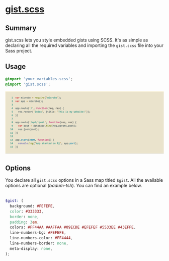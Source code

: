 # [gist.scss](http://aweary.github.io/gist.scss/)

## Summary

gist.scss lets you style embedded gists using SCSS. It's as simple as declaring all the required variables and importing the `gist.scss` file into your Sass project.

## Usage
```scss
@import 'your_variables.scss';
@import 'gist.scss';
```

![gist.scss example](https://raw.githubusercontent.com/Aweary/gist.scss/master/docs/example.png)

## Options

You declare all `gist.scss` options in a Sass map titled `$gist`. All the available options are optional (*badum-tsh*). You can find an example below.

```scss

$gist: (
  background: #FEFEFE,
  color: #333333,
  border: none,
  padding: 3em,
  colors: #FF44AA #AAFFAA #09ECDE #EFEFEF #5533EE #43EFFE,
  line-numbers-bg: #FEFEFE,
  line-numbers-color: #FF4444,
  line-numbers-border: none,
  meta-display: none,
);


```

